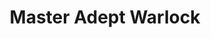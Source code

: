 ---
title: "Master Adept Warlock"
canonical: "skill/warlock-x"
lists:
    - essence
tier: 4
osp_cost: 40
prerequisites: ["warlock-x/3"]
replacement: true
ladder: "warlock"
---